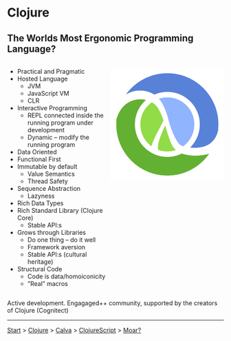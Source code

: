 # Clojure

## The Worlds Most Ergonomic Programming Language?

<div style="display: flex; flex-direction: row; justify-content: space-between;">

<div>

* Practical and Pragmatic 
* Hosted Language
    * JVM
    * JavaScript VM
    * CLR
* Interactive Programming
    * REPL connected inside the running program under development
    * Dynamic – modify the running program
* Data Oriented
* Functional First
* Immutable by default
    * Value Semantics
    * Thread Safety
* Sequence Abstraction
    * Lazyness
* Rich Data Types
* Rich Standard Library (Clojure Core)
    * Stable API:s 
* Grows through Libraries
    * Do one thing – do it well
    * Framework aversion
    * Stable API:s (cultural heritage)
* Structural Code
    * Code is data/homoiconicity
    * ”Real” macros

</div>

![](clj.png)

</div>

Active development. Engagaged++ community, supported by the creators of Clojure (Cognitect)

---

[Start](hello.md) > [Clojure](clojure.md) > [Calva](calva.md) > [ClojureScript](cljsrn.md) > [Moar?](moar.md)